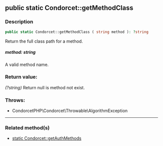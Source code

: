 ## public static Condorcet::getMethodClass

### Description    

```php
public static Condorcet::getMethodClass ( string method ): ?string
```

Return the full class path for a method.
    

##### **method:** *string*   
A valid method name.    


### Return value:   

*(?string)* Return null is method not exist.



### Throws:   

* CondorcetPHP\Condorcet\Throwable\AlgorithmException

---------------------------------------

### Related method(s)      

* [static Condorcet::getAuthMethods](../Condorcet%20Class/public%20static%20Condorcet--getAuthMethods.md)    
